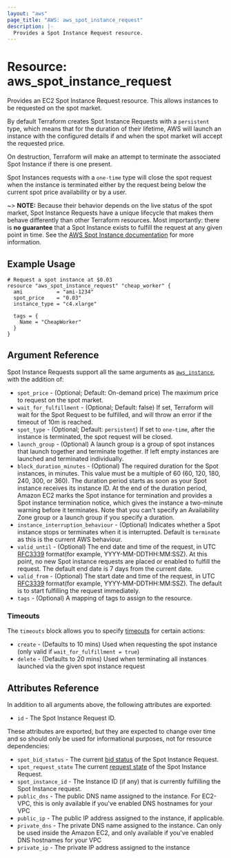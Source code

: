 ```yaml
---
layout: "aws"
page_title: "AWS: aws_spot_instance_request"
description: |-
  Provides a Spot Instance Request resource.
---
```


# Resource: aws_spot_instance_request

Provides an EC2 Spot Instance Request resource. This allows instances to be
requested on the spot market.

By default Terraform creates Spot Instance Requests with a `persistent` type,
which means that for the duration of their lifetime, AWS will launch an
instance with the configured details if and when the spot market will accept
the requested price.

On destruction, Terraform will make an attempt to terminate the associated Spot
Instance if there is one present.

Spot Instances requests with a `one-time` type will close the spot request
when the instance is terminated either by the request being below the current spot
price availability or by a user.

~> **NOTE:** Because their behavior depends on the live status of the spot
market, Spot Instance Requests have a unique lifecycle that makes them behave
differently than other Terraform resources. Most importantly: there is __no
guarantee__ that a Spot Instance exists to fulfill the request at any given
point in time. See the [AWS Spot Instance
documentation](https://docs.aws.amazon.com/AWSEC2/latest/UserGuide/using-spot-instances.html)
for more information.


## Example Usage

```hcl
# Request a spot instance at $0.03
resource "aws_spot_instance_request" "cheap_worker" {
  ami           = "ami-1234"
  spot_price    = "0.03"
  instance_type = "c4.xlarge"

  tags = {
    Name = "CheapWorker"
  }
}
```

## Argument Reference

Spot Instance Requests support all the same arguments as
[`aws_instance`](instance.html), with the addition of:

* `spot_price` - (Optional; Default: On-demand price) The maximum price to request on the spot market.
* `wait_for_fulfillment` - (Optional; Default: false) If set, Terraform will
  wait for the Spot Request to be fulfilled, and will throw an error if the
  timeout of 10m is reached.
* `spot_type` - (Optional; Default: `persistent`) If set to `one-time`, after
  the instance is terminated, the spot request will be closed.
* `launch_group` - (Optional) A launch group is a group of spot instances that launch together and terminate together.
  If left empty instances are launched and terminated individually.
* `block_duration_minutes` - (Optional) The required duration for the Spot instances, in minutes. This value must be a multiple of 60 (60, 120, 180, 240, 300, or 360).
  The duration period starts as soon as your Spot instance receives its instance ID. At the end of the duration period, Amazon EC2 marks the Spot instance for termination and provides a Spot instance termination notice, which gives the instance a two-minute warning before it terminates.
  Note that you can't specify an Availability Zone group or a launch group if you specify a duration.
* `instance_interruption_behaviour` - (Optional) Indicates whether a Spot instance stops or terminates when it is interrupted. Default is `terminate` as this is the current AWS behaviour.
* `valid_until` - (Optional) The end date and time of the request, in UTC [RFC3339](https://tools.ietf.org/html/rfc3339#section-5.8) format(for example, YYYY-MM-DDTHH:MM:SSZ). At this point, no new Spot instance requests are placed or enabled to fulfill the request. The default end date is 7 days from the current date.
* `valid_from` - (Optional) The start date and time of the request, in UTC [RFC3339](https://tools.ietf.org/html/rfc3339#section-5.8) format(for example, YYYY-MM-DDTHH:MM:SSZ). The default is to start fulfilling the request immediately.
* `tags` - (Optional) A mapping of tags to assign to the resource.

### Timeouts

The `timeouts` block allows you to specify [timeouts](https://www.terraform.io/docs/configuration/resources.html#timeouts) for certain actions:

* `create` - (Defaults to 10 mins) Used when requesting the spot instance (only valid if `wait_for_fulfillment = true`)
* `delete` - (Defaults to 20 mins) Used when terminating all instances launched via the given spot instance request

## Attributes Reference

In addition to all arguments above, the following attributes are exported:

* `id` - The Spot Instance Request ID.

These attributes are exported, but they are expected to change over time and so
should only be used for informational purposes, not for resource dependencies:

* `spot_bid_status` - The current [bid
  status](https://docs.aws.amazon.com/AWSEC2/latest/UserGuide/spot-bid-status.html)
  of the Spot Instance Request.
* `spot_request_state` The current [request
  state](https://docs.aws.amazon.com/AWSEC2/latest/UserGuide/spot-requests.html#creating-spot-request-status)
  of the Spot Instance Request.
* `spot_instance_id` - The Instance ID (if any) that is currently fulfilling
  the Spot Instance request.
* `public_dns` - The public DNS name assigned to the instance. For EC2-VPC, this
  is only available if you've enabled DNS hostnames for your VPC
* `public_ip` - The public IP address assigned to the instance, if applicable.
* `private_dns` - The private DNS name assigned to the instance. Can only be
  used inside the Amazon EC2, and only available if you've enabled DNS hostnames
  for your VPC
* `private_ip` - The private IP address assigned to the instance

